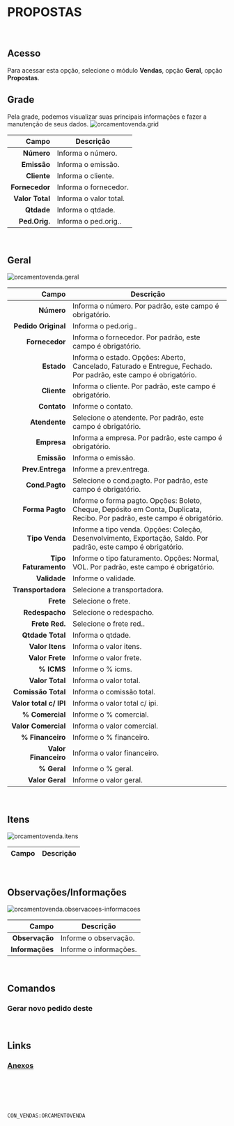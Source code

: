 # PROPOSTAS
<br>

## Acesso
Para acessar esta opção, selecione o módulo **Vendas**, opção **Geral**, opção **Propostas**.
<br>

## Grade
Pela grade, podemos visualizar suas principais informações e fazer a manutenção de seus dados.
![orcamentovenda.grid](https://raw.githubusercontent.com/netforcews/docs-siscom/master/vendas/imagens/orcamentovenda.grid.png)

Campo | Descrição
--:|---
**Número** | Informa o número.
**Emissão** | Informa o emissão.
**Cliente** | Informa o cliente.
**Fornecedor** | Informa o fornecedor.
**Valor Total** | Informa o valor total.
**Qtdade** | Informa o qtdade.
**Ped.Orig.** | Informa o ped.orig..
<br>

## Geral
![orcamentovenda.geral](https://raw.githubusercontent.com/netforcews/docs-siscom/master/vendas/imagens/orcamentovenda.geral.png)

Campo | Descrição
--:|---
**Número** | Informa o número. Por padrão, este campo é obrigatório.
**Pedido Original** | Informa o ped.orig..
**Fornecedor** | Informa o fornecedor. Por padrão, este campo é obrigatório.
**Estado** | Informa o estado. Opções: Aberto, Cancelado, Faturado e Entregue, Fechado. Por padrão, este campo é obrigatório.
**Cliente** | Informa o cliente. Por padrão, este campo é obrigatório.
**Contato** | Informe o contato.
**Atendente** | Selecione o atendente. Por padrão, este campo é obrigatório.
**Empresa** | Informa a empresa. Por padrão, este campo é obrigatório.
**Emissão** | Informa o emissão.
**Prev.Entrega** | Informe a prev.entrega.
**Cond.Pagto** | Selecione o cond.pagto. Por padrão, este campo é obrigatório.
**Forma Pagto** | Informe o forma pagto. Opções: Boleto, Cheque, Depósito em Conta, Duplicata, Recibo. Por padrão, este campo é obrigatório.
**Tipo Venda** | Informe a tipo venda. Opções: Coleção, Desenvolvimento, Exportação, Saldo. Por padrão, este campo é obrigatório.
**Tipo Faturamento** | Informe o tipo faturamento. Opções: Normal, VOL. Por padrão, este campo é obrigatório.
**Validade** | Informe o validade.
**Transportadora** | Selecione a transportadora.
**Frete** | Selecione o frete.
**Redespacho** | Selecione o redespacho.
**Frete Red.** | Selecione o frete red..
**Qtdade Total** | Informa o qtdade.
**Valor Itens** | Informa o valor itens.
**Valor Frete** | Informe o valor frete.
**% ICMS** | Informe o % icms.
**Valor Total** | Informa o valor total.
**Comissão Total** | Informa o comissão total.
**Valor total c/ IPI** | Informa o valor total c/ ipi.
**% Comercial** | Informe o % comercial.
**Valor Comercial** | Informa o valor comercial.
**% Financeiro** | Informe o % financeiro.
**Valor Financeiro** | Informa o valor financeiro.
**% Geral** | Informe o % geral.
**Valor Geral** | Informe o valor geral.
<br>

## Itens
![orcamentovenda.itens](https://raw.githubusercontent.com/netforcews/docs-siscom/master/vendas/imagens/orcamentovenda.itens.png)

Campo | Descrição
--:|---
<br>

## Observações/Informações
![orcamentovenda.observacoes-informacoes](https://raw.githubusercontent.com/netforcews/docs-siscom/master/vendas/imagens/orcamentovenda.observacoes-informacoes.png)

Campo | Descrição
--:|---
**Observação** | Informe o observação.
**Informações** | Informe o informações.
<br>

## Comandos
### Gerar novo pedido deste
<br>

## Links
### [Anexos](/geral/vendasanexos.md)
<br>
<br>
<br>
<br>

```CON_VENDAS:ORCAMENTOVENDA```
